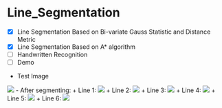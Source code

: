 # Line_Segmentation

- [x] Line Segmentation Based on Bi-variate Gauss Statistic and Distance Metric
- [x] Line Segmentation Based on A* algorithm
- [ ] Handwritten Recognition
- [ ] Demo
- Test Image
<img src="test/7.jpg">
- After segmenting:
  + Line 1:
<img src="result/Line_0.jpg">
  + Line 2:
<img src="result/Line_1.jpg">
  + Line 3:
<img src="result/Line_2.jpg">
  + Line 4:
<img src="result/Line_3.jpg">
  + Line 5:
<img src="result/Line_4.jpg">
  + Line 6:
<img src="result/Line_5.jpg">
